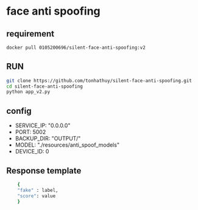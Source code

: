 # face anti spoofing
## requirement
```bash
docker pull 0105200696/silent-face-anti-spoofing:v2
```
## RUN 
```bash
git clone https://github.com/tonhathuy/silent-face-anti-spoofing.git
cd silent-face-anti-spoofing
python app_v2.py
``` 
## config 
* SERVICE_IP: "0.0.0.0"
* PORT: 5002
* BACKUP_DIR: "OUTPUT/"
* MODEL: "./resources/anti_spoof_models"
* DEVICE_ID: 0

## Response template
```bash
	{
	"fake" : label, 
	"score": value
	}
```
